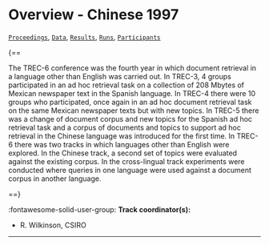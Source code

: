# Overview - Chinese 1997

[`Proceedings`](./proceedings.md), [`Data`](./data.md), [`Results`](./results.md), [`Runs`](./runs.md), [`Participants`](./participants.md)

{==

The TREC-6 conference was the fourth year in which document retrieval in a language other than English was carried out. In TREC-3, 4 groups participated in an ad hoc retrieval task on a collection of 208 Mbytes of Mexican newspaper text in the Spanish language. In TREC-4 there were 10 groups who participated, once again in an ad hoc document retrieval task on the same Mexican newspaper texts but with new topics. In TREC-5 there was a change of document corpus and new topics for the Spanish ad hoc retrieval task and a corpus of documents and topics to support ad hoc retrieval in the Chinese language was introduced for the first time. In TREC-6 there was two tracks in which languages other than English were explored. In the Chinese track, a second set of topics were evaluated against the existing corpus. In the cross-lingual track experiments were conducted where queries in one language were used against a document corpus in another language.

==}

:fontawesome-solid-user-group: **Track coordinator(s):**

- R. Wilkinson, CSIRO 



---

